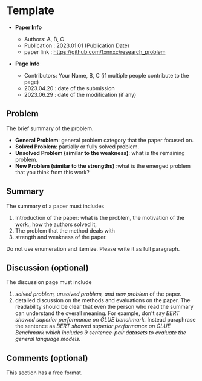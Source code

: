 # Template <Paper Name>

* **Paper Info** 
    * Authors: A, B, C  
    * Publication : 2023.01.01 (Publication Date)
    * paper link : https://github.com/fxnnxc/research_problem

* **Page Info** 
    * Contributors: Your Name, B, C (if multiple people contribute to the page) 
    * 2023.04.20 : date of the submission  
    * 2023.06.29 : date of the modification (if any)  

## Problem 

The brief summary of the problem. 

* **General Problem**: general problem category that the paper focused on. 
* **Solved Problem**: partially or fully solved problem. 
* **Unsolved Problem (similar to the weakness)**: what is the remaining problem.
* **New Problem (similar to the strengths)** :what is the emerged problem that you think from this work? 

## Summary 


The summary of a paper must includes 
1. Introduction of the paper: what is the problem, the motivation of the work., how the authors solved it, 
2. The problem that the method deals with   
3. strength and weakness of the paper. 

Do not use enumeration and itemize. Please write it as full paragraph. 


## Discussion (optional)


The discussion page must include 
1. *solved problem, unsolved problem, and new problem* of the paper.  
2. detailed discussion on the methods and evaluations on the paper. The readability should be clear that even the person who read the summary can understand the overall meaning. For example, don't say *BERT showed superior performance on GLUE benchmark.* Instead paraphrase the sentence as *BERT showed superior performance on GLUE Benchmark which includes 9 sentence-pair datasets to evaluate the general language models.* 


## Comments (optional)

This section has a free format.